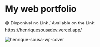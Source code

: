 # My web portfolio

🟢 Disponível no Link / Available on the Link: https://henriquesousadev.vercel.app/


![henrique-sousa-wp-cover](https://user-images.githubusercontent.com/54003876/197404776-9b4d6e05-f85c-40c9-b615-f06d5a83b2ee.png)
